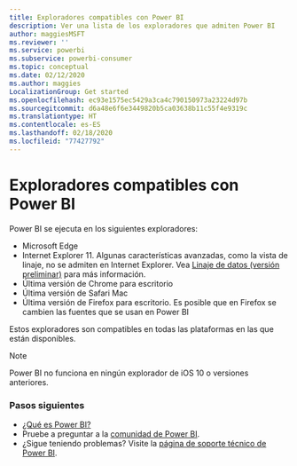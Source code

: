 ```yaml
---
title: Exploradores compatibles con Power BI
description: Ver una lista de los exploradores que admiten Power BI
author: maggiesMSFT
ms.reviewer: ''
ms.service: powerbi
ms.subservice: powerbi-consumer
ms.topic: conceptual
ms.date: 02/12/2020
ms.author: maggies
LocalizationGroup: Get started
ms.openlocfilehash: ec93e1575ec5429a3ca4c790150973a23224d97b
ms.sourcegitcommit: d6a48e6f6e3449820b5ca03638b11c55f4e9319c
ms.translationtype: HT
ms.contentlocale: es-ES
ms.lasthandoff: 02/18/2020
ms.locfileid: "77427792"
---
```

# <a name="supported-browsers-for-power-bi"></a>Exploradores compatibles con Power BI
Power BI se ejecuta en los siguientes exploradores:

- Microsoft Edge
- Internet Explorer 11. Algunas características avanzadas, como la vista de linaje, no se admiten en Internet Explorer. Vea [Linaje de datos (versión preliminar)](service-data-lineage.md) para más información.
- Última versión de Chrome para escritorio
- Última versión de Safari Mac
- Última versión de Firefox para escritorio. Es posible que en Firefox se cambien las fuentes que se usan en Power BI 

Estos exploradores son compatibles en todas las plataformas en las que están disponibles.

> [!NOTE]
> Power BI no funciona en ningún explorador de iOS 10 o versiones anteriores.

### <a name="next-steps"></a>Pasos siguientes
* [¿Qué es Power BI?](power-bi-overview.md)
* Pruebe a preguntar a la [comunidad de Power BI](https://community.powerbi.com/).
* ¿Sigue teniendo problemas? Visite la [página de soporte técnico de Power BI](https://powerbi.microsoft.com/support/).

